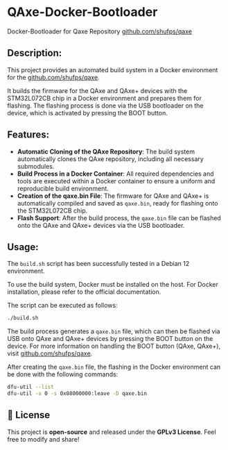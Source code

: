 # QAxe-Docker-Bootloader
Docker-Bootloader for Qaxe Repository [github.com/shufps/qaxe](https://github.com/shufps/qaxe)

## Description:
This project provides an automated build system in a Docker environment for the [github.com/shufps/qaxe](https://github.com/shufps/qaxe).

It builds the firmware for the QAxe and QAxe+ devices with the STM32L072CB chip in a Docker environment and prepares them for flashing. The flashing process is done via the USB bootloader on the device, which is activated by pressing the BOOT button.

## Features:
- **Automatic Cloning of the QAxe Repository**: The build system automatically clones the QAxe repository, including all necessary submodules.
- **Build Process in a Docker Container**: All required dependencies and tools are executed within a Docker container to ensure a uniform and reproducible build environment.
- **Creation of the qaxe.bin File**: The firmware for QAxe and QAxe+ is automatically compiled and saved as `qaxe.bin`, ready for flashing onto the STM32L072CB chip.
- **Flash Support**: After the build process, the `qaxe.bin` file can be flashed onto the QAxe and QAxe+ devices via the USB bootloader.

## Usage:
The `build.sh` script has been successfully tested in a Debian 12 environment.

To use the build system, Docker must be installed on the host. For Docker installation, please refer to the official documentation.

The script can be executed as follows:

```bash
./build.sh
```

The build process generates a `qaxe.bin` file, which can then be flashed via USB onto QAxe and QAxe+ devices by pressing the BOOT button on the device. For more information on handling the BOOT button (QAxe, QAxe+), visit [github.com/shufps/qaxe](https://github.com/shufps/qaxe).

After creating the `qaxe.bin` file, the flashing in the Docker environment can be done with the following commands:

```bash
dfu-util --list
dfu-util -a 0 -s 0x08000000:leave -D qaxe.bin
```

## 📜 License
This project is **open-source** and released under the **GPLv3 License**. Feel free to modify and share!
